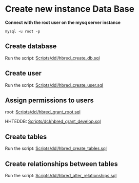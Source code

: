 # Create new instance Data Base

**Connect with the root user on the mysq server instance**

```shell
mysql -u root -p
```

## Create database

Run the script: [Scripts/ddl/hbred_create_db.sql](../Scripts/ddl/hbred_create_db.sql)

## Create user

Run the script: [Scripts/ddl/hbred_create_user.sql](../Scripts/ddl/hbred_create_user.sql)

## Assign permissions to users 

root: [Scripts/dcl/hbred_grant_root.sql](../Scripts/dcl/hbred_grant_root.sql)

HHTEDDB: [Scripts/dcl/hbred_grant_develop.sql](../Scripts/dcl/hbred_grant_develop.sql)

## Create tables

Run the script: [Scripts/ddl/hbred_create_tables.sql](../Scripts/ddl/hbred_create_tables.sql)

## Create relationships between tables 

Run the script: [Scripts/ddl/hbred_alter_relationships.sql](../Scripts/ddl/hbred_alter_relationships.sql)

